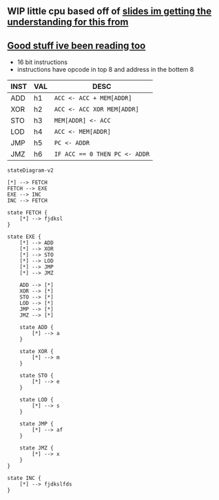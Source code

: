 ## WIP little cpu based off of [slides im getting the understanding for this from](https://www.slideshare.net/n380/elementary-processor-tutorial)

## [Good stuff ive been reading too](https://inst.eecs.berkeley.edu/~cs150/sp12/resources/FSM.pdf)




- 16 bit instructions
- instructions have opcode in top 8 and address in the bottem 8

| INST | VAL | DESC                          |
| ---- | --- | ----------------------------- |
| ADD  | h1  | `ACC <- ACC + MEM[ADDR]`      |
| XOR  | h2  | `ACC <- ACC XOR MEM[ADDR]`    |
| STO  | h3  | `MEM[ADDR] <- ACC`            |
| LOD  | h4  | `ACC <- MEM[ADDR]`            |
| JMP  | h5  | `PC <- ADDR`                  |
| JMZ  | h6  | `IF ACC == 0 THEN PC <- ADDR` |


``` mermaid
stateDiagram-v2

[*] --> FETCH
FETCH --> EXE
EXE --> INC
INC --> FETCH

state FETCH {
    [*] --> fjdksl
}

state EXE {
    [*] --> ADD
    [*] --> XOR
    [*] --> STO
    [*] --> LOD
    [*] --> JMP
    [*] --> JMZ

    ADD --> [*]
    XOR --> [*]
    STO --> [*]
    LOD --> [*]
    JMP --> [*]
    JMZ --> [*]

    state ADD {
        [*] --> a 
    }

    state XOR {
        [*] --> m
    }

    state STO {
        [*] --> e
    }

    state LOD {
        [*] --> s
    }

    state JMP {
        [*] --> af
    }

    state JMZ {
        [*] --> x
    }
}

state INC {
    [*] --> fjdkslfds
}

```
